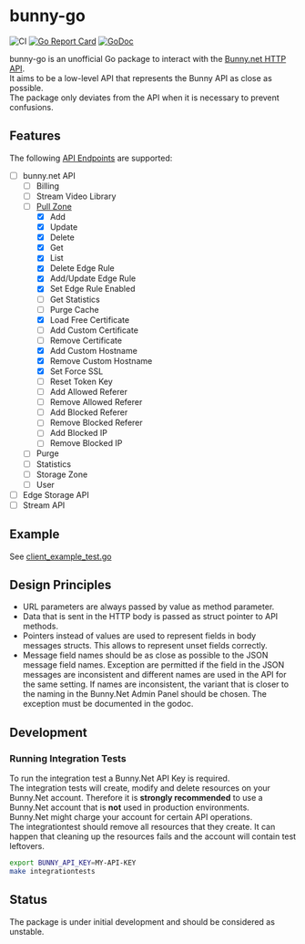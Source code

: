 # bunny-go
![CI](https://github.com/simplesurance/bunny-go/actions/workflows/ci.yml/badge.svg)
[![Go Report Card](https://goreportcard.com/badge/github.com/simplesurance/bunny-go)](https://goreportcard.com/report/github.com/simplesurance/bunny-go)
[![GoDoc](https://img.shields.io/badge/godoc-reference-blue.svg)](https://pkg.go.dev/github.com/simplesurance/bunny-go)

bunny-go is an unofficial Go package to interact with the [Bunny.net HTTP
API](https://docs.bunny.net/reference/bunnynet-api-overview). \
It aims to be a low-level API that represents the Bunny API as close as
possible. \
The package only deviates from the API when it is necessary to prevent
confusions.

## Features

The following [API
Endpoints](https://docs.bunny.net/reference/bunnynet-api-overview) are supported:

- [ ] bunny.net API
  - [ ] Billing
  - [ ] Stream Video Library
  - [ ] [Pull Zone](https://docs.bunny.net/reference/pullzonepublic_index)
    - [x] Add
    - [x] Update
    - [x] Delete
    - [x] Get
    - [x] List
    - [x] Delete Edge Rule
    - [x] Add/Update Edge Rule
    - [x] Set Edge Rule Enabled
    - [ ] Get Statistics
    - [ ] Purge Cache
    - [x] Load Free Certificate
    - [ ] Add Custom Certificate
    - [ ] Remove Certificate
    - [x] Add Custom Hostname
    - [x] Remove Custom Hostname
    - [x] Set Force SSL
    - [ ] Reset Token Key
    - [ ] Add Allowed Referer
    - [ ] Remove Allowed Referer
    - [ ] Add Blocked Referer
    - [ ] Remove Blocked Referer
    - [ ] Add Blocked IP
    - [ ] Remove Blocked IP
  - [ ] Purge
  - [ ] Statistics
  - [ ] Storage Zone
  - [ ] User
- [ ] Edge Storage API
- [ ] Stream API

## Example

See [client_example_test.go](client_example_test.go)

## Design Principles

- URL parameters are always passed by value as method parameter.
- Data that is sent in the HTTP body is passed as struct
  pointer to API methods.
- Pointers instead of values are used to represent fields in body messages
  structs. This allows to represent unset fields correctly.
- Message field names should be as close as possible to the JSON message field
  names. Exception are permitted if the field in the JSON messages are
  inconsistent and different names are used in the API for the same setting.
  If names are inconsistent, the variant that is closer to the naming in the
  Bunny.Net Admin Panel should be chosen. The exception must be documented in
  the godoc.

## Development

### Running Integration Tests

To run the integration test a Bunny.Net API Key is required. \
The integration tests will create, modify and delete resources on your Bunny.Net
account. Therefore it is **strongly recommended** to use a Bunny.Net account that is
**not** used in production environments. \
Bunny.Net might charge your account for certain API operations. \
The integrationtest should remove all resources that they create. It can happen
that cleaning up the resources fails and the account will contain test
leftovers.

```sh
export BUNNY_API_KEY=MY-API-KEY
make integrationtests
```

## Status

The package is under initial development and should be considered as unstable.
